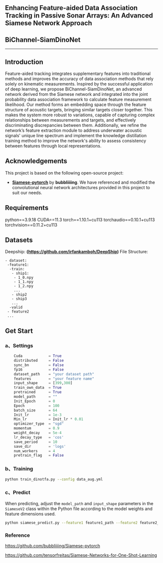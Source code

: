 ## Enhancing Feature-aided Data Association Tracking in Passive Sonar Arrays: An Advanced Siamese Network Approach
## BiChannel-SiamDinoNet
---

## Introduction
Feature-aided tracking integrates supplementary features into traditional methods and improves the accuracy of data association methods that rely solely on kinematic measurements. Inspired by the successful application of deep learning, we propose BiChannel-SiamDinoNet, an advanced network derived from the Siamese network and integrated into the joint probability data association framework to calculate feature measurement likelihood. Our method forms an embedding space through the feature structure of acoustic targets, bringing similar targets closer together. This makes the system more robust to variations, capable of capturing complex relationships between measurements and targets, and effectively discriminating discrepancies between them. Additionally, we refine the network’s feature extraction module to address underwater acoustic signals' unique line spectrum and implement the knowledge distillation training method to improve the network's ability to assess consistency between features through local representations.

## Acknowledgements

This project is based on the following open-source project:

- **[Siamese-pytorch](https://github.com/bubbliiiing/Siamese-pytorch)** by **bubbliiiing**. We have referenced and modified the convolutional neural network architectures provided in this project to suit our needs.

## Requirements

python==3.9.18
CUDA==11.3
torch==1.10.1+cu113
torchaudio==0.10.1+cu113
torchvision==0.11.2+cu113

## Datasets
Deepship: **(https://github.com/irfankamboh/DeepShip)**
File Structure:
```
- dataset:
 -feature1:
  -train:
   - ship1:
    - 1_0.npy
    - 1_1.npy
    - 1_2.npy
    ...
   - ship2
   - ship3
   ...
  -valid
 - feature2
 ...
```

## Get Start
### a、Settings
```python
	Cuda            = True
    distributed     = False
    sync_bn         = False
    fp16            = False
    dataset_path    = "your dataset path"
    features        = "your feature name"
    input_shape     = [399,300]
    train_own_data  = True
    pretrained      = True
    model_path      = ""
    Init_Epoch      = 0
    Epoch           = 100
    batch_size      = 64
    Init_lr         = 1e-3
    Min_lr          = Init_lr * 0.01
    optimizer_type  = "sgd"
    momentum        = 0.9
    weight_decay    = 5e-4
    lr_decay_type   = 'cos'
    save_period     = 10
    save_dir        = 'logs'
    num_workers     = 4
    pretrain_flag   = False
```
### b、Training
```bash
python train_dinotfa.py --config data_aug.yml
```
### c、Predict
When predicting, adjust the ```model_path``` and ```input_shape``` parameters in the ```SiameseV2``` class within the Python file according to the model weights and feature dimensions used.
```bash
python siamese_predict.py --feature1 feature1_path --feature2 feature2_path
```

### Reference
https://github.com/bubbliiiing/Siamese-pytorch

https://github.com/tensorfreitas/Siamese-Networks-for-One-Shot-Learning
